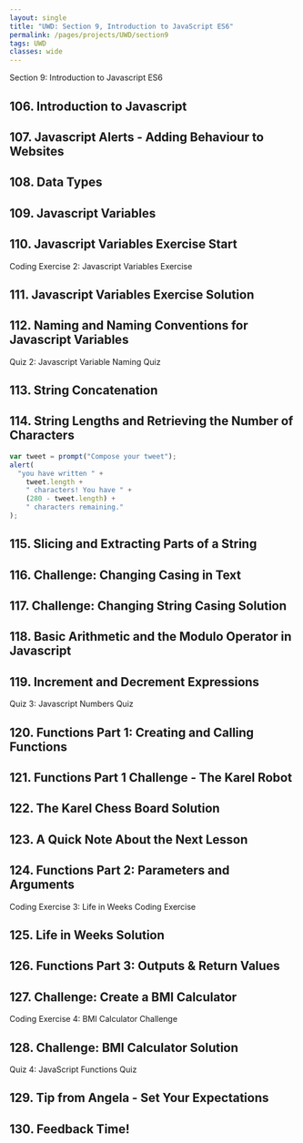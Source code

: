 ```yaml
---
layout: single
title: "UWD: Section 9, Introduction to JavaScript ES6"
permalink: /pages/projects/UWD/section9
tags: UWD
classes: wide
---
```


Section 9: Introduction to Javascript ES6

## 106. Introduction to Javascript

## 107. Javascript Alerts - Adding Behaviour to Websites

## 108. Data Types

## 109. Javascript Variables

## 110. Javascript Variables Exercise Start

Coding Exercise 2: Javascript Variables Exercise

## 111. Javascript Variables Exercise Solution

## 112. Naming and Naming Conventions for Javascript Variables

Quiz 2: Javascript Variable Naming Quiz

## 113. String Concatenation

## 114. String Lengths and Retrieving the Number of Characters

```javascript
var tweet = prompt("Compose your tweet");
alert(
  "you have written " +
    tweet.length +
    " characters! You have " +
    (280 - tweet.length) +
    " characters remaining."
);
```

## 115. Slicing and Extracting Parts of a String

## 116. Challenge: Changing Casing in Text

## 117. Challenge: Changing String Casing Solution

## 118. Basic Arithmetic and the Modulo Operator in Javascript

## 119. Increment and Decrement Expressions

Quiz 3: Javascript Numbers Quiz

## 120. Functions Part 1: Creating and Calling Functions

## 121. Functions Part 1 Challenge - The Karel Robot

## 122. The Karel Chess Board Solution

## 123. A Quick Note About the Next Lesson

## 124. Functions Part 2: Parameters and Arguments

Coding Exercise 3: Life in Weeks Coding Exercise

## 125. Life in Weeks Solution

## 126. Functions Part 3: Outputs & Return Values

## 127. Challenge: Create a BMI Calculator

Coding Exercise 4: BMI Calculator Challenge

## 128. Challenge: BMI Calculator Solution

Quiz 4: JavaScript Functions Quiz

## 129. Tip from Angela - Set Your Expectations

## 130. Feedback Time!
